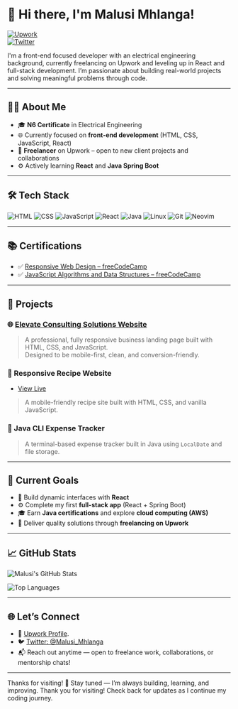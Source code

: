 <!--
**malusiT/malusit** is a ✨ _special_ ✨ repository because its `README.md` (this file) appears on your GitHub profile.

Here are some ideas to get you started:

- 🔭 I’m currently working on ...
- 🌱 I’m currently learning ...
- 👯 I’m looking to collaborate on ...
- 🤔 I’m looking for help with ...
- 💬 Ask me about ...
- 📫 How to reach me: ...
- 😄 Pronouns: ...
- ⚡ Fun fact: ...
-->
# 👋 Hi there, I'm Malusi Mhlanga!

[![Upwork](https://img.shields.io/badge/Freelancer-Upwork-6fda44?style=flat&logo=upwork&logoColor=white)](https://www.upwork.com/)  
[![Twitter](https://img.shields.io/badge/Twitter-@Malusi_Mhlanga-1DA1F2?style=flat&logo=twitter&logoColor=white)](https://twitter.com/Malusi_Mhlanga)

I'm a front-end focused developer with an electrical engineering background, currently freelancing on Upwork and leveling up in React and full-stack development. I’m passionate about building real-world projects and solving meaningful problems through code.

---

## 🧑‍💻 About Me
- 🎓 **N6 Certificate** in Electrical Engineering
- 🌐 Currently focused on **front-end development** (HTML, CSS, JavaScript, React)
- 💼 **Freelancer** on Upwork – open to new client projects and collaborations
- ⚙️ Actively learning **React** and **Java Spring Boot**

---

## 🛠️ Tech Stack

![HTML](https://img.shields.io/badge/HTML5-E34F26?style=flat&logo=html5&logoColor=white)
![CSS](https://img.shields.io/badge/CSS3-1572B6?style=flat&logo=css3&logoColor=white)
![JavaScript](https://img.shields.io/badge/JavaScript-F7DF1E?style=flat&logo=javascript&logoColor=black)
![React](https://img.shields.io/badge/React-61DAFB?style=flat&logo=react&logoColor=black)
![Java](https://img.shields.io/badge/Java-ED8B00?style=flat&logo=java&logoColor=white)
![Linux](https://img.shields.io/badge/Linux-FCC624?style=flat&logo=linux&logoColor=black)
![Git](https://img.shields.io/badge/Git-F05032?style=flat&logo=git&logoColor=white)
![Neovim](https://img.shields.io/badge/Neovim-57A143?style=flat&logo=neovim&logoColor=white)

---

## 📚 Certifications
- ✅ [Responsive Web Design – freeCodeCamp](https://www.freecodecamp.org/certification/malusithab0/responsive-web-design)
- ✅ [JavaScript Algorithms and Data Structures – freeCodeCamp](https://www.freecodecamp.org/certification/malusithab0/javascript-algorithms-and-data-structures-v8)

---

## 🚀 Projects

### 🌐 [Elevate Consulting Solutions Website](https://malusit.github.io/Elevate-Consulting-Solutions-Webpage/)
> A professional, fully responsive business landing page built with HTML, CSS, and JavaScript.  
> Designed to be mobile-first, clean, and conversion-friendly.

### 🍳 Responsive Recipe Website  
- [View Live](https://malusit.github.io/Recipe-Repository/)
> A mobile-friendly recipe site built with HTML, CSS, and vanilla JavaScript.

### 🧾 Java CLI Expense Tracker  
> A terminal-based expense tracker built in Java using `LocalDate` and file storage.

---

## 🎯 Current Goals
- 📌 Build dynamic interfaces with **React**
- ⚙️ Complete my first **full-stack app** (React + Spring Boot)
- 🎓 Earn **Java certifications** and explore **cloud computing (AWS)**
- 💼 Deliver quality solutions through **freelancing on Upwork**

---

## 📈 GitHub Stats

![Malusi's GitHub Stats](https://github-readme-stats.vercel.app/api?username=malusiT&show_icons=true&theme=radical)

![Top Languages](https://github-readme-stats.vercel.app/api/top-langs/?username=malusiT&layout=compact&theme=radical)

---

## 🌐 Let’s Connect

- 💼 [Upwork Profile](https://www.upwork.com/freelancers/~0178a58d493fca4aa3?viewMode=c).
- 🐦 [Twitter: @Malusi_Mhlanga](https://twitter.com/Malusi_Mhlanga)
- 📬 Reach out anytime — open to freelance work, collaborations, or mentorship chats!

---

Thanks for visiting! 🚀 Stay tuned — I’m always building, learning, and improving.
Thank you for visiting! Check back for updates as I continue my coding journey.
